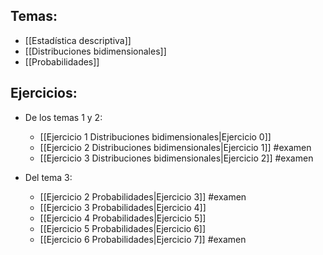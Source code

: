 ## Temas:

- [[Estadística descriptiva]]
- [[Distribuciones bidimensionales]]
- [[Probabilidades]]

## Ejercicios:

- De los temas 1 y 2:
	- [[Ejercicio 1 Distribuciones bidimensionales|Ejercicio 0]]
	- [[Ejercicio 2 Distribuciones bidimensionales|Ejercicio 1]] #examen
	- [[Ejercicio 3 Distribuciones bidimensionales|Ejercicio 2]] #examen 
	
- Del tema 3:
	- [[Ejercicio 2 Probabilidades|Ejercicio 3]] #examen
	- [[Ejercicio 3 Probabilidades|Ejercicio 4]]
	- [[Ejercicio 4 Probabilidades|Ejercicio 5]]
	- [[Ejercicio 5 Probabilidades|Ejercicio 6]]
	- [[Ejercicio 6 Probabilidades|Ejercicio 7]] #examen